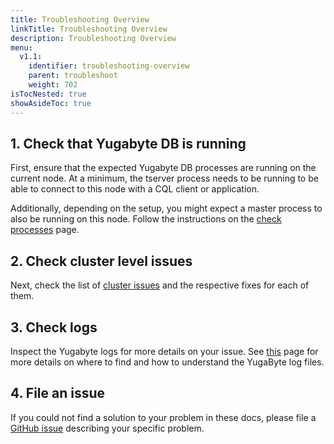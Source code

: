 ```yaml
---
title: Troubleshooting Overview
linkTitle: Troubleshooting Overview
description: Troubleshooting Overview
menu:
  v1.1:
    identifier: troubleshooting-overview
    parent: troubleshoot
    weight: 702
isTocNested: true
showAsideToc: true
---
```


## 1. Check that Yugabyte DB is running

First, ensure that the expected Yugabyte DB processes are running on the current node.
At a minimum, the tserver process needs to be running to be able to connect to this node with a CQL client or application.

Additionally, depending on the setup, you might expect a master process to also be running on this node.
Follow the instructions on the [check processes](../nodes/check-processes/) page.

## 2. Check cluster level issues

Next, check the list of [cluster issues](../cluster) and the respective fixes for each of them.

## 3. Check logs

Inspect the Yugabyte logs for more details on your issue. See [this](../nodes/check-logs) page for more details on where to find and how to understand the YugaByte log files.

## 4. File an issue

If you could not find a solution to your problem in these docs, please file a [GitHub issue](https://github.com/yugabyte/yugabyte-db/issues) describing your specific problem.

